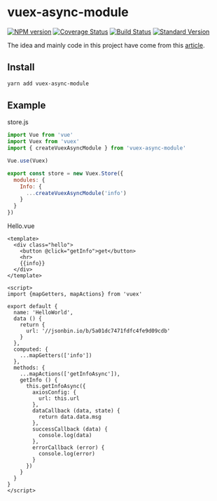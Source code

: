 # vuex-async-module

[![NPM version](https://img.shields.io/npm/v/vuex-async-module.svg)](https://www.npmjs.com/package/vuex-async-module)
[![Coverage Status](https://coveralls.io/repos/github/Sellsuki/vuex-async-module/badge.svg?branch=master)](https://coveralls.io/github/Sellsuki/vuex-async-module?branch=master)
[![Build Status](https://travis-ci.org/Sellsuki/vuex-async-module.svg?branch=master)](https://travis-ci.org/Sellsuki/vuex-async-module)
[![Standard Version](https://img.shields.io/badge/release-standard%20version-brightgreen.svg)](https://github.com/conventional-changelog/standard-version)

The idea and mainly code in this project have come from this [article](https://medium.com/@lachlanmiller_52885/reducing-vuex-boilerplate-for-ajax-calls-1cd4a74cef26).

## Install

```bash
yarn add vuex-async-module
```

## Example

store.js

```js
import Vue from 'vue'
import Vuex from 'vuex'
import { createVuexAsyncModule } from 'vuex-async-module'

Vue.use(Vuex)

export const store = new Vuex.Store({
  modules: {
    Info: {
      ...createVuexAsyncModule('info')
    }
  }
})
```

Hello.vue

```vue
<template>
  <div class="hello">
    <button @click="getInfo">get</button>
    <hr>
    {{info}}
  </div>
</template>

<script>
import {mapGetters, mapActions} from 'vuex'

export default {
  name: 'HelloWorld',
  data () {
    return {
      url: '//jsonbin.io/b/5a01dc7471fdfc4fe9d09cdb'
    }
  },
  computed: {
    ...mapGetters(['info'])
  },
  methods: {
    ...mapActions(['getInfoAsync']),
    getInfo () {
      this.getInfoAsync({
        axiosConfig: {
          url: this.url
        },
        dataCallback (data, state) {
          return data.data.msg
        },
        successCallback (data) {
          console.log(data)
        },
        errorCallback (error) {
          console.log(error)
        }
      })
    }
  }
}
</script>
```